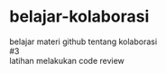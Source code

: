 # belajar-kolaborasi
belajar materi github tentang kolaborasi<br>
#3<br>
latihan melakukan code review

